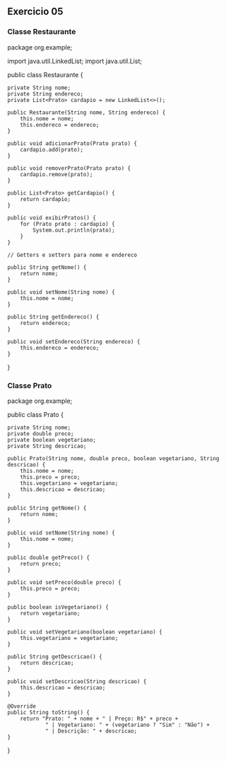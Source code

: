 ## Exercicio 05

### Classe Restaurante

package org.example;


import java.util.LinkedList;
import java.util.List;

public class Restaurante {

    private String nome;
    private String endereco;
    private List<Prato> cardapio = new LinkedList<>();

    public Restaurante(String nome, String endereco) {
        this.nome = nome;
        this.endereco = endereco;
    }

    public void adicionarPrato(Prato prato) {
        cardapio.add(prato);
    }

    public void removerPrato(Prato prato) {
        cardapio.remove(prato);
    }

    public List<Prato> getCardapio() {
        return cardapio;
    }

    public void exibirPratos() {
        for (Prato prato : cardapio) {
            System.out.println(prato);
        }
    }

    // Getters e setters para nome e endereco

    public String getNome() {
        return nome;
    }

    public void setNome(String nome) {
        this.nome = nome;
    }

    public String getEndereco() {
        return endereco;
    }

    public void setEndereco(String endereco) {
        this.endereco = endereco;
    }
}

### Classe Prato

package org.example;

public class Prato {

    private String nome;
    private double preco;
    private boolean vegetariano;
    private String descricao;

    public Prato(String nome, double preco, boolean vegetariano, String descricao) {
        this.nome = nome;
        this.preco = preco;
        this.vegetariano = vegetariano;
        this.descricao = descricao;
    }

    public String getNome() {
        return nome;
    }

    public void setNome(String nome) {
        this.nome = nome;
    }

    public double getPreco() {
        return preco;
    }

    public void setPreco(double preco) {
        this.preco = preco;
    }

    public boolean isVegetariano() {
        return vegetariano;
    }

    public void setVegetariano(boolean vegetariano) {
        this.vegetariano = vegetariano;
    }

    public String getDescricao() {
        return descricao;
    }

    public void setDescricao(String descricao) {
        this.descricao = descricao;
    }

    @Override
    public String toString() {
        return "Prato: " + nome + " | Preço: R$" + preco +
                " | Vegetariano: " + (vegetariano ? "Sim" : "Não") +
                " | Descrição: " + descricao;
    }
}
